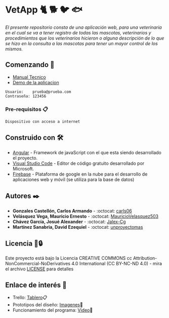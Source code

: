 # VetApp :cat2: :dog2: :bird: :fish:

_El presente repositorio consta de una aplicación web, para una veterinaria en el cual se va a tener registro de todas las mascotas, veterinarios y procedimientos que los veterinarios hicieron o alguna descripción de lo que se hizo en la consulta a las mascotas para tener un mayor control de los mismos._

## Comenzando 🚀
* [Manual Tecnico](https://#)
* [Demo de la aplicacion](https://vetappsv.netlify.app/#/)


```
Usuario:    prueba@prueba.com
Contraseña: 123456
```

### Pre-requisitos 📋
```
Dispositivo con acceso a internet 
```
## Construido con 🛠️

* [Angular](https://angular.io/) - Framework de javaScript con el que esta siendo desarrollado el proyecto.
* [Visual Studio Code](https://code.visualstudio.com/) - Editor de código gratuito desarrollado por Microsoft.
* [Firebase](https://firebase.google.com/?hl=es) - Plataforma de google en la nube para el desarrollo de aplicaciones web y móvil  (se utiliza para la base de datos)

## Autores ✒️

* **Gonzales Castellón, Carlos Armando** - :octocat: [carls06](https://github.com/carls06)
* **Velásquez Vega, Mauricio Ernesto** - :octocat: [MauricioVelasquez503](https://github.com/MauricioVelasquez503)
* **Chávez García, Josué Alexander** - :octocat: [Jalex-Cg](https://github.com/Jalex-Cg)
* **Martínez Sanabria, David Ezequiel** - :octocat: [unproyectomas](https://github.com/unproyectomas)

## Licencia 📄🔒 

Este proyecto está bajo la Licencia CREATIVE COMMONS cc Attribution-NonCommercial-NoDerivatives 4.0 International (CC BY-NC-ND 4.0) - mira el archivo [LICENSE](https://creativecommons.org/licenses/by-nc-nd/4.0/) para detalles

## Enlace de interés :eyes:
* Trello: [Tablero](https://trello.com/b/5VaZVU0z/vetapp)📋
* Prototipos del diseño: [Imagenes]()🎨
* Funcionamiento del programa: [Video](https://drive.google.com/file/d/10mUA310CDmfgCbL5GEKGMRihTRjYPcnw/view)🎥
